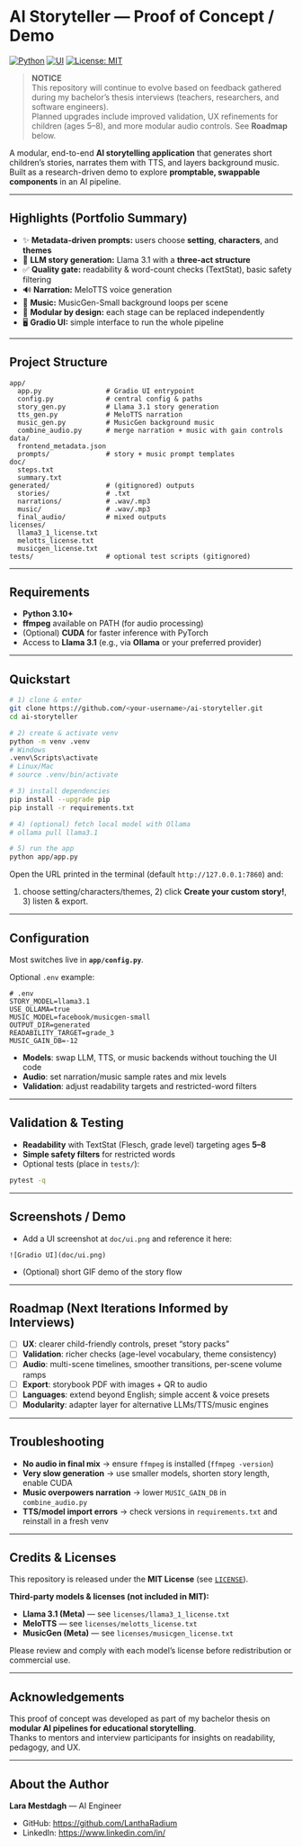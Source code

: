 # AI Storyteller — Proof of Concept / Demo

[![Python](https://img.shields.io/badge/Python-3.10%2B-blue?logo=python)](#)
[![UI](https://img.shields.io/badge/UI-Gradio-informational)](#)
[![License: MIT](https://img.shields.io/badge/License-MIT-green.svg)](LICENSE)

> **NOTICE**  
> This repository will continue to evolve based on feedback gathered during my bachelor’s thesis interviews (teachers, researchers, and software engineers).  
> Planned upgrades include improved validation, UX refinements for children (ages 5–8), and more modular audio controls. See **Roadmap** below.

A modular, end-to-end **AI storytelling application** that generates short children’s stories, narrates them with TTS, and layers background music. Built as a research-driven demo to explore **promptable, swappable components** in an AI pipeline.

---

## Highlights (Portfolio Summary)

- ✨ **Metadata-driven prompts:** users choose **setting**, **characters**, and **themes**
- 🧠 **LLM story generation:** Llama 3.1 with a **three-act structure**
- ✅ **Quality gate:** readability & word-count checks (TextStat), basic safety filtering
- 🔊 **Narration:** MeloTTS voice generation
- 🎵 **Music:** MusicGen-Small background loops per scene
- 🧪 **Modular by design:** each stage can be replaced independently
- 🖥️ **Gradio UI:** simple interface to run the whole pipeline

---

## Project Structure

```
app/
  app.py                # Gradio UI entrypoint
  config.py             # central config & paths
  story_gen.py          # Llama 3.1 story generation
  tts_gen.py            # MeloTTS narration
  music_gen.py          # MusicGen background music
  combine_audio.py      # merge narration + music with gain controls
data/
  frontend_metadata.json
  prompts/              # story + music prompt templates
doc/
  steps.txt
  summary.txt
generated/              # (gitignored) outputs
  stories/              # .txt
  narrations/           # .wav/.mp3
  music/                # .wav/.mp3
  final_audio/          # mixed outputs
licenses/
  llama3_1_license.txt
  melotts_license.txt
  musicgen_license.txt
tests/                  # optional test scripts (gitignored)
```

---

## Requirements

- **Python 3.10+**
- **ffmpeg** available on PATH (for audio processing)
- (Optional) **CUDA** for faster inference with PyTorch
- Access to **Llama 3.1** (e.g., via **Ollama** or your preferred provider)

---

## Quickstart

```bash
# 1) clone & enter
git clone https://github.com/<your-username>/ai-storyteller.git
cd ai-storyteller

# 2) create & activate venv
python -m venv .venv
# Windows
.venv\Scripts\activate
# Linux/Mac
# source .venv/bin/activate

# 3) install dependencies
pip install --upgrade pip
pip install -r requirements.txt

# 4) (optional) fetch local model with Ollama
# ollama pull llama3.1

# 5) run the app
python app/app.py
```

Open the URL printed in the terminal (default `http://127.0.0.1:7860`) and:
1) choose setting/characters/themes, 2) click **Create your custom story!**, 3) listen & export.

---

## Configuration

Most switches live in **`app/config.py`**.

Optional `.env` example:

```
# .env
STORY_MODEL=llama3.1
USE_OLLAMA=true
MUSIC_MODEL=facebook/musicgen-small
OUTPUT_DIR=generated
READABILITY_TARGET=grade_3
MUSIC_GAIN_DB=-12
```

- **Models**: swap LLM, TTS, or music backends without touching the UI code  
- **Audio**: set narration/music sample rates and mix levels  
- **Validation**: adjust readability targets and restricted-word filters

---

## Validation & Testing

- **Readability** with TextStat (Flesch, grade level) targeting ages **5–8**  
- **Simple safety filters** for restricted words  
- Optional tests (place in `tests/`):

```bash
pytest -q
```

---

## Screenshots / Demo

- Add a UI screenshot at `doc/ui.png` and reference it here:
  
```
![Gradio UI](doc/ui.png)
```

- (Optional) short GIF demo of the story flow

---

## Roadmap (Next Iterations Informed by Interviews)

- [ ] **UX**: clearer child-friendly controls, preset “story packs”
- [ ] **Validation**: richer checks (age-level vocabulary, theme consistency)
- [ ] **Audio**: multi-scene timelines, smoother transitions, per-scene volume ramps
- [ ] **Export**: storybook PDF with images + QR to audio
- [ ] **Languages**: extend beyond English; simple accent & voice presets
- [ ] **Modularity**: adapter layer for alternative LLMs/TTS/music engines

---

## Troubleshooting

- **No audio in final mix** → ensure `ffmpeg` is installed (`ffmpeg -version`)
- **Very slow generation** → use smaller models, shorten story length, enable CUDA
- **Music overpowers narration** → lower `MUSIC_GAIN_DB` in `combine_audio.py`
- **TTS/model import errors** → check versions in `requirements.txt` and reinstall in a fresh venv

---

## Credits & Licenses

This repository is released under the **MIT License** (see [`LICENSE`](LICENSE)).

**Third-party models & licenses (not included in MIT):**
- **Llama 3.1 (Meta)** — see `licenses/llama3_1_license.txt`
- **MeloTTS** — see `licenses/melotts_license.txt`
- **MusicGen (Meta)** — see `licenses/musicgen_license.txt`

Please review and comply with each model’s license before redistribution or commercial use.

---

## Acknowledgements

This proof of concept was developed as part of my bachelor thesis on **modular AI pipelines for educational storytelling**.  
Thanks to mentors and interview participants for insights on readability, pedagogy, and UX.

---

## About the Author

**Lara Mestdagh** — AI Engineer  
- GitHub: https://github.com/LanthaRadium  
- LinkedIn: https://www.linkedin.com/in/<your-profile>
